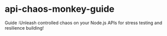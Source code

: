 # api-chaos-monkey-guide
Guide :Unleash controlled chaos on your Node.js APIs for stress testing and resilience building!
